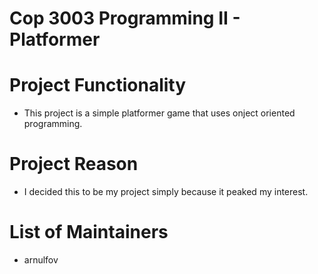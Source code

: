 # Cop 3003 Programming II - Platformer

# Project Functionality
- This project is a simple platformer game that uses onject oriented programming.

# Project Reason
- I decided this to be my project simply because it peaked my interest.

# List of Maintainers
- arnulfov
